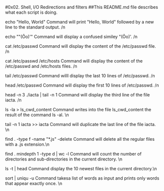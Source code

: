 #0x02. Shell, I/O Redirections and filters
##This README.md file describes what each script is doing.

echo "Hello, World" Command will print "Hello, World" followed by a new line to the standard output. /n

echo "\"(Ôo)'" Command will display a confused similey "(Ôo)'. /n

cat /etc/passwd Command will display the content of the /etc/passwd file. /n

cat /etc/passwd /etc/hosts Command will display the content of the /etc/passwd and /etc/hosts files. /n

tail /etc/passwd Command willl display the last 10 lines of /etc/passwd. /n

head /etc/passwd Command will display the first 10 lines of /etc/passwd. /n

head -n 3 ./iacta | tail -n 1 Command will display the third line of the file iacta. /n

ls -la > ls_cwd_content Command writes into the file ls_cwd_content the result of the command ls -al. \n

tail -n 1 iacta >> iacta Command will duplicate the last line of the file iacta. \n

find . -type f -name "*.js" -delete Command will delete all the regular files with a .js extension.\n

find . mindepth 1 -type d | wc -l Command will count the number of directories and sub-directories in the current directory. \n 

ls -t | head Command display the 10 newest files in the current directory.\n

sort | uniqu -u Command takesa list of words as input and prints only words that appear exactly once. \n
